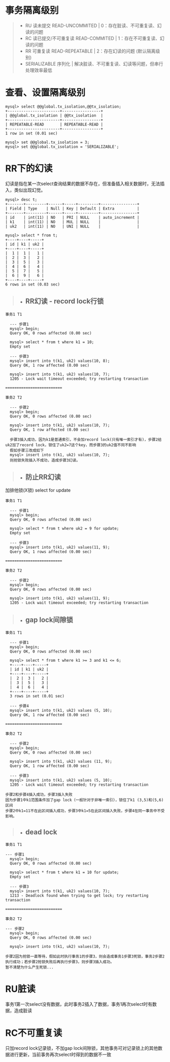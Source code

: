 # 事务隔离级别

> * RU 读未提交 READ-UNCOMMITED | 0：存在脏读、不可重复读、幻读的问题
> * RC 读已提交/不可重复读 READ-COMMITED | 1：存在不可重复读、幻读的问题
> * RR 可重复读 READ-REPEATABLE | 2：存在幻读的问题  (默认隔离级别)
> * SERIALIZABLE 序列化 | 解决脏读、不可重复读、幻读等问题，但串行处理效率最低

# 查看、设置隔离级别

```mysql
mysql> select @@global.tx_isolation,@@tx_isolation;
+-----------------------+-----------------+
| @@global.tx_isolation | @@tx_isolation  |
+-----------------------+-----------------+
| REPEATABLE-READ       | REPEATABLE-READ |
+-----------------------+-----------------+
1 row in set (0.01 sec)

mysql> set @@global.tx_isolation = 3;
mysql> set @@global.tx_isolation = 'SERIALIZABLE';
```

# RR下的幻读
幻读是指在某一次select查询结果的数据不存在，但准备插入相关数据时，无法插入，类似出现幻觉。

```mysql
mysql> desc t;
+-------+---------+------+-----+---------+----------------+
| Field | Type    | Null | Key | Default | Extra          |
+-------+---------+------+-----+---------+----------------+
| id    | int(11) | NO   | PRI | NULL    | auto_increment |
| k1    | int(11) | NO   | MUL | NULL    |                |
| uk2   | int(11) | NO   | UNI | NULL    |                |

mysql> select * from t;
+----+----+-----+
| id | k1 | uk2 |
+----+----+-----+
|  1 |  1 |   1 |
|  2 |  3 |   2 |
|  3 |  5 |   3 |
|  4 |  6 |   4 |
|  5 |  7 |   5 |
|  6 |  9 |   6 |
+----+----+-----+
6 rows in set (0.03 sec)
```

> * ## RR幻读 - record lock行锁

```mysql
事务1 T1

  --- 步骤1
  mysql> begin;
  Query OK, 0 rows affected (0.00 sec)

  mysql> select * from t where k1 = 10;
  Empty set

  --- 步骤3
  mysql> insert into t(k1, uk2) values(10, 8);
  Query OK, 1 row affected (0.00 sec)

  mysql> insert into t(k1, uk2) values(10, 7);
  1205 - Lock wait timeout exceeded; try restarting transaction

=========================

事务2 T2

  --- 步骤2
  mysql> begin;
  Query OK, 0 rows affected (0.00 sec)

  mysql> insert into t(k1, uk2) values(10, 7);
  Query OK, 1 row affected (0.00 sec)

  步骤3插入成功，因为k1是普通索引，不会加record lock(只有唯一索引才有)，步骤2给uk2加了record lock，锁住了uk2=7这个key，而步骤3的uk2值不同不影响
  假如步骤三改成如下
  mysql> insert into t(k1, uk2) values(10, 7);
  则抢锁失败插入不成功，造成步骤3幻读。
```

> * ## 防止RR幻读

加排他锁(X锁) select for update
```mysql
事务1 T1

  --- 步骤1
  mysql> begin;
  Query OK, 0 rows affected (0.00 sec)

  mysql> select * from t where uk2 = 9 for update;
  Empty set

  --- 步骤3
  mysql> insert into t(k1, uk2) values(11, 9);
  Query OK, 1 rows affected (0.00 sec)

=========================

事务2 T2

  --- 步骤2
  mysql> begin;
  Query OK, 0 rows affected (0.00 sec)

  mysql> insert into t(k1, uk2) values(11, 9);
  1205 - Lock wait timeout exceeded; try restarting transaction
```

> * ## gap lock间隙锁

```mysql
事务1 T1

  --- 步骤1
  mysql> begin;
  Query OK, 0 rows affected (0.00 sec)

  mysql> select * from t where k1 >= 3 and k1 <= 6;
  +----+----+-----+
  | id | k1 | uk2 |
  +----+----+-----+
  |  2 |  3 |   2 |
  |  3 |  5 |   3 |
  |  4 |  6 |   4 |
  +----+----+-----+
  3 rows in set (0.01 sec)

  --- 步骤4
  mysql> insert into t(k1, uk2) values (5, 10);
  Query OK, 1 row affected (0.00 sec)

=========================

事务2 T2

  --- 步骤2
  mysql> begin;
  Query OK, 0 rows affected (0.00 sec)

  mysql> insert into t(k1, uk2) values (11, 9);
  Query OK, 1 row affected (0.00 sec)

  --- 步骤3
  mysql> insert into t(k1, uk2) values (5, 10);
  1205 - Lock wait timeout exceeded; try restarting transaction

步骤2和步骤4插入成功，步骤3插入失败
因为步骤1中k1范围条件加了gap lock（一般针对于非唯一索引），锁住了k1 (3,5)和(5,6)区间
步骤2中k1=11不在此区间插入成功，步骤3中k1=5在此区间插入失败，步骤4在同一事务中不受影响。
```

> * ## dead lock
```mysql
事务1 T1

--- 步骤1
  mysql> begin;
  Query OK, 0 rows affected (0.00 sec)

  mysql> select * from t where k1 = 10 for update;
  Empty set

  --- 步骤3
  mysql> insert into t(k1, uk2) values(10, 7);
  1213 - Deadlock found when trying to get lock; try restarting transaction

=========================

事务2 T2

--- 步骤2
  mysql> begin;
  Query OK, 0 rows affected (0.00 sec)

  mysql> insert into t(k1, uk2) values(10, 7);

步骤2因为抢锁一直等待，假如此时执行事务1的步骤3，则会造成事务1步骤3死锁，事务2步骤2执行成功；若步骤2抢锁失败后再执行步骤3，则步骤3插入成功。
暂不清楚为什么产生死锁...
```

# RU脏读
事务1第一次select没有数据，此时事务2插入了数据，事务1再次select时有数据，造成脏读

# RC不可重复读
只加record lock记录锁，不加gap lock间隙锁，其他事务可对记录锁上的其他数据进行更新，当前事务再次select时得到的数据不一致
